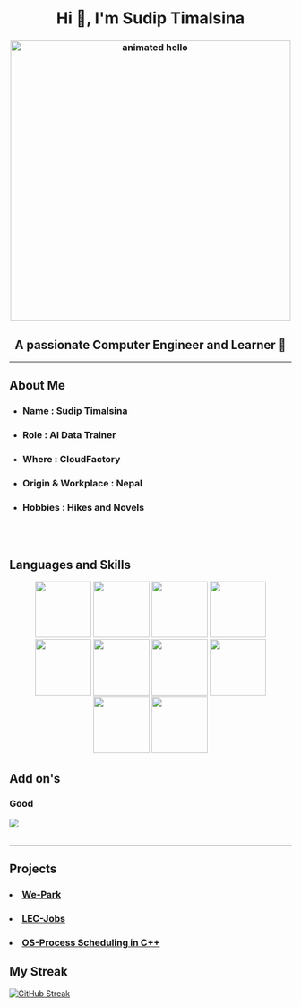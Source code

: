 

<h1 align="center">Hi 👋, I'm Sudip Timalsina</h1>
<h3 align="center">
 <img src="https://github.com/Anmol-Baranwal/Cool-GIFs-For-GitHub/assets/74038190/9be4d344-6782-461a-b5a6-32a07bf7b34e" width="500" alt="animated hello">
</h3>
<h2 align="center">A passionate Computer Engineer and Learner 🚀</h2>

<hr></hr>

## About Me 

- <h3>Name : Sudip Timalsina</h3>
- <h3>Role : AI Data Trainer</h3>
- <h3>Where : CloudFactory</h3>
- <h3>Origin & Workplace : Nepal</h3>
- <h3>Hobbies : Hikes and Novels</h3>

</br>
</br>
 
## Languages and Skills

<div align="center">
<img src="https://user-images.githubusercontent.com/74038190/212257467-871d32b7-e401-42e8-a166-fcfd7baa4c6b.gif" width="100">
<img src="https://user-images.githubusercontent.com/74038190/212257460-738ff738-247f-4445-a718-cdd0ca76e2db.gif" width="100">
<img src="https://user-images.githubusercontent.com/74038190/238200441-1a797f46-efe4-41e6-9e75-5303e1bbcbfa.gif" width="100">
<img src="https://user-images.githubusercontent.com/74038190/212257454-16e3712e-945a-4ca2-b238-408ad0bf87e6.gif" width="100">
<img src="https://user-images.githubusercontent.com/74038190/212257468-1e9a91f1-b626-4baa-b15d-5c385dfa7ed2.gif" width="100">
<img src="https://user-images.githubusercontent.com/74038190/212257465-7ce8d493-cac5-494e-982a-5a9deb852c4b.gif" width="100">
<img src="https://user-images.githubusercontent.com/74038190/212281775-b468df30-4edc-4bf8-a4ee-f52e1aaddc86.gif" width="100">
<img src="https://user-images.githubusercontent.com/74038190/238200426-29fd6286-4e7b-4d6c-818f-c4765d5e39a9.gif" width="100">
<img src="https://user-images.githubusercontent.com/74038190/238200428-67f477ed-6624-42da-99f0-1a7b1a16eecb.gif" width="100">
<img src="https://user-images.githubusercontent.com/74038190/238200620-398b19b1-9aae-4c1f-8bc0-d172a2c08d68.gif" width="100">
</div>

## Add on's

<p align="center">
<h3>Good</h3>
<a href="https://skillicons.dev">
    <img src="https://skillicons.dev/icons?i=c,cpp,git,github,windows,figma" />
    </br>

    
</a>

</br>
<hr></hr>

## Projects
### <li>  <a href="https://github.com/SudipTimalsina/Minor_proj_LEC"> We-Park</a></li>
### <li> <a href="https://github.com/SudipTimalsina/lec-jobs-be"> LEC-Jobs </a></li>
### <li> <a href="https://github.com/SudipTimalsina/Operating-System-Lab"> OS-Process Scheduling in C++ </a></li>



## My Streak

[![GitHub Streak](https://streak-stats.demolab.com?user=SudipTimalsina&theme=transparent&date_format=M%20j%5B%2C%20Y%5D&card_width=800)](https://git.io/streak-stats)
